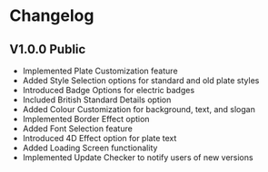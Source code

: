 # Changelog 

## V1.0.0 Public

- Implemented Plate Customization feature
- Added Style Selection options for standard and old plate styles
- Introduced Badge Options for electric badges
- Included British Standard Details option
- Added Colour Customization for background, text, and slogan
- Implemented Border Effect option
- Added Font Selection feature
- Introduced 4D Effect option for plate text
- Added Loading Screen functionality
- Implemented Update Checker to notify users of new versions

#
